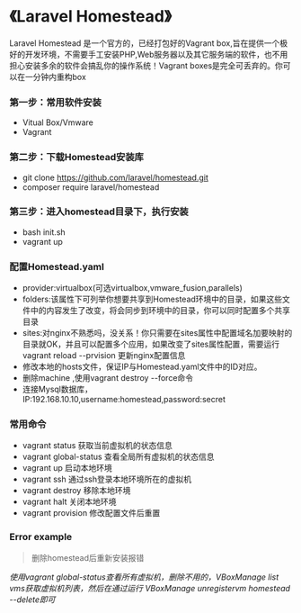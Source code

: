 《Laravel Homestead》
==================================

Laravel Homestead 是一个官方的，已经打包好的Vagrant box,旨在提供一个极好的开发环境，不需要手工安装PHP,Web服务器以及其它服务端的软件，也不用担心安装多余的软件会搞乱你的操作系统！Vagrant boxes是完全可丢弃的。你可以在一分钟内重构box

### 第一步：常用软件安装
* Vitual Box/Vmware
* Vagrant

### 第二步：下载Homestead安装库
* git clone https://github.com/laravel/homestead.git
* composer require laravel/homestead

### 第三步：进入homestead目录下，执行安装
* bash init.sh
* vagrant up

### 配置Homestead.yaml
* provider:virtualbox(可选virtualbox,vmware_fusion,parallels)
* folders:该属性下可列举你想要共享到Homestead环境中的目录，如果这些文件中的内容发生了改变，将会同步到环境中的目录，你可以同时配置多个共享目录
* sites:对nginx不熟悉吗，没关系！你只需要在sites属性中配置域名加要映射的目录就OK，并且可以配置多个应用，如果改变了sites属性配置，需要运行vagrant reload --prvision 更新nginx配置信息
* 修改本地的hosts文件，保证IP与Homestead.yaml文件中的ID对应。
* 删除machine ,使用vagrant destroy --force命令
* 连接Mysql数据库，IP:192.168.10.10,username:homestead,password:secret

### 常用命令
* vagrant status 获取当前虚拟机的状态信息
* vagrant global-status 查看全局所有虚拟机的状态信息
* vagrant up 启动本地环境
* vagrant ssh 通过ssh登录本地环境所在的虚拟机
* vagrant destroy 移除本地环境
* vagrant halt 关闭本地环境
* vagrant provision 修改配置文件后重置

### Error example
> 删除homestead后重新安装报错

*使用vagrant global-status查看所有虚拟机，删除不用的，VBoxManage list vms获取虚拟机列表，然后在通过运行
VBoxManage unregistervm homestead --delete即可*